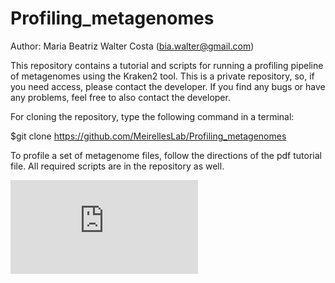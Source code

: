 # Profiling_metagenomes
Author: Maria Beatriz Walter Costa (bia.walter@gmail.com)

This repository contains a tutorial and scripts for running a profiling pipeline of metagenomes using the Kraken2 tool. This is a private repository, so, if you need access, please contact the developer. If you find any bugs or have any problems, feel free to also contact the developer.

For cloning the repository, type the following command in a terminal:

$git clone https://github.com/MeirellesLab/Profiling_metagenomes

To profile a set of metagenome files, follow the directions of the pdf tutorial file. All required scripts are in the repository as well. 

![Pipeline in graphical form](https://github.com/waltercostamb/Profiling_metagenomes/blob/master/workflow-aquifers-reviewed_03-09-18.pdf)
